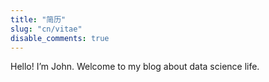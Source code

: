 ```yaml
---
title: "简历"
slug: "cn/vitae"
disable_comments: true
---
```


Hello! I’m John. Welcome to my blog about data science life. 